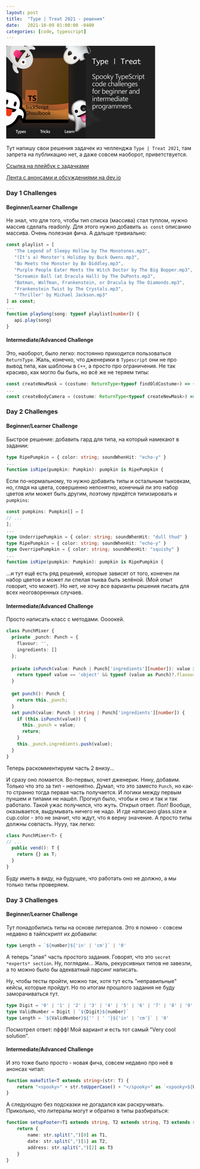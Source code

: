 ```yaml
---
layout: post
title:  "Type | Treat 2021 - решения"
date:   2021-10-09 01:00:00 -0400
categories: [code, typescript]
---
```


![](/images/type-or-treat-2021.png)

Тут напишу свои решения задачек из челленджа `Type | Treat 2021`, там запрета на публикацию нет, а даже совсем наоборот, приветствуется.

[Ссылка на плейбук с задачками](https://www.typescriptlang.org/play?#gist/927ccc66ae3022dc64c4f650109b937a-1)

[Лента с анонсами и обсуждениями на dev.io](https://dev.to/typescript)

### Day 1 Challenges
#### Beginner/Learner Challenge

Не знал, что для того, чтобы тип списка (массива) стал туплом, нужно массив сделать readonly. Для этого нужно добавить `as const` описанию массива. Очень полезная фича. А дальше тривиально:
 
 ```typescript
const playlist = [
    "The Legend of Sleepy Hollow by The Monotones.mp3",
    "(It's a) Monster's Holiday by Buck Owens.mp3",
    "Bo Meets the Monster by Bo Diddley.mp3",
    "Purple People Eater Meets the Witch Doctor by The Big Bopper.mp3",
    "Screamin Ball (at Dracula Hall) by The DuPonts.mp3",
    "Batman, Wolfman, Frankenstein, or Dracula by The Diamonds.mp3",
    "Frankenstein Twist by The Crystals.mp3",
    "'Thriller' by Michael Jackson.mp3"
] as const;
...
function playSong(song: typeof playlist[number]) {
    api.play(song)
}
 ```

#### Intermediate/Advanced Challenge

Это, наоборот, было легко: постоянно приходится пользоваться `ReturnType`. Жаль, конечно, что дженерики в `Typescript` они не про вывод типа, как шаблоны в `C++`, а просто про ограничения. Не так красиво, как могло бы быть, но всё же не теряем типы:

```typescript
const createNewMask = (costume: ReturnType<typeof findOldCostume>) => {
...
const createBodyCamera = (costume: ReturnType<typeof createNewMask>) => {
```

### Day 2 Challenges
#### Beginner/Learner Challenge

Быстрое решение: добавить гард для типа, на который намекают в задании:

```typescript
type RipePumpkin = { color: string; soundWhenHit: "echo-y" }
...
function isRipe(pumpkin: Pumpkin): pumpkin is RipePumpkin {
```

Если по-нормальному, то нужно добавить типы и остальным тыковкам, но, глядя на цвета, совершенно непонятно, конечный ли это набор цветов или может быть другим, поэтому придётся типизировать и `pumpkins`:

```typescript
const pumpkins: Pumpkin[] = [
// ...
];
...
type UnderripePumpkin = { color: string; soundWhenHit: "dull thud" }
type RipePumpkin = { color: string; soundWhenHit: "echo-y" }
type OverripePumpkin = { color: string; soundWhenHit: "squishy" }
...
function isRipe(pumpkin: Pumpkin): pumpkin is RipePumpkin {
```

...и тут ещё есть ряд решений, которые зависят от того, конечен ли набор цветов и может ли спелая тыква быть зелёной. (Мой опыт говорит, что может). Но нет, не хочу все варианты решения писать для всех неоговоренных случаев.

#### Intermediate/Advanced Challenge

Просто написать класс с методами. Оооокей.

```typescript
class PunchMixer {
  private _punch: Punch = {
    flavour: '',
    ingredients: []
  };

  private isPunch(value: Punch | Punch['ingredients'][number]): value is Punch {
    return typeof value == 'object' && typeof (value as Punch)?.flavour == 'string';
  }

  get punch(): Punch {
    return this._punch;
  }
  set punch(value: Punch | string | Punch['ingredients'][number]) {
    if (this.isPunch(value)) {
      this._punch = value;
      return;
    }
    this._punch.ingredients.push(value);
  }
}
```

Теперь раскомментируем часть 2 внизу...

И сразу оно ломается. Во-первых, хочет дженерик. Ннну, добавим. Только что это за тип - непонятно. Думал, что это заместо `Punch`, но как-то странно тогда первая часть получается. И логики между первым пуншем и типами не нашёл. Прогнул было, чтобы и оно и так и так работало. Такой ужас получился, что жуть. Открыл ответ. Лол! Вообще, оказывается, выдумывать ничего не надо. И где написано glass.size и cup.color - это не значит, что ждут, что я верну значение. А просто типы должны совпасть. Нууу, так легко:

```typescript
class PunchMixer<T> {
// ...
  public vend(): T {
    return {} as T;
  }
}
```

Буду иметь в виду, на будущее, что работать оно не должно, а мы только типы проверяем.

### Day 3 Challenges
#### Beginner/Learner Challenge

Тут понадобились типы на основе литералов. Это я помню - совсем недавно в тайпскрипт их добавили:

```typescript
type Length = `${number}${'in' | 'cm'}` | '0'
```

А теперь "злая" часть простого задания. Говорят, что это `secret *experts* section`. Ну, поглядим...
Жаль, рекурсивных типов не завезли, а то можно было бы адекватный парсинг написать. 

Ну, чтобы тесты пройти, можно так, хотя тут есть "неправильные" кейсы, которые пройдут. Но по итогам прошлого задания не буду заморачиваться тут.

```typescript
type Digit = '0' | '1' | '2' | '3' | '4' | '5' | '6' | '7' | '8' | '9'
type ValidNumber = Digit | `${Digit}${number}`
type Length = `${ValidNumber}${'' | ' '}${'in' | 'cm'}` | '0'
```
Посмотрел ответ: пффф! Мой вариант и есть тот самый "Very cool solution".

#### Intermediate/Advanced Challenge

И это тоже было просто - новая фича, совсем недавно про неё в анонсах читал:

```typescript
function makeTitle<T extends string>(str: T) {
    return "<spooky>" + str.toUpperCase() + "</spooky>" as `<spooky>${Uppercase<T>}</spooky>`
}
```

А следующую без подсказки не догадался как раскручивать. Прикольно, что литералы могут и обратно в типы разбираться:

```typescript
function setupFooter<T1 extends string, T2 extends string, T3 extends string>(str: `${T1},${T2},${T3}`) {
    return { 
        name: str.split(",")[0] as T1,
        date: str.split(",")[1] as T2,
        address: str.split(",")[2] as T3
    }
}
```

